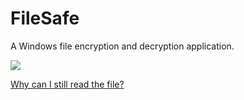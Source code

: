 # FileSafe
A Windows file encryption and decryption application.

![](2019_2_27)

[Why can I still read the file?](https://security.stackexchange.com/questions/51486/what-does-windowss-built-in-encryption-do-if-i-can-seemingly-always-read-my-en)
